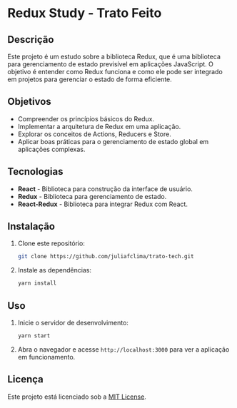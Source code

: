 # Redux Study - Trato Feito

## Descrição

Este projeto é um estudo sobre a biblioteca Redux, que é uma biblioteca para gerenciamento de estado previsível em aplicações JavaScript. O objetivo é entender como Redux funciona e como ele pode ser integrado em projetos para gerenciar o estado de forma eficiente.

## Objetivos
 
- Compreender os princípios básicos do Redux.
- Implementar a arquitetura de Redux em uma aplicação.
- Explorar os conceitos de Actions, Reducers e Store.
- Aplicar boas práticas para o gerenciamento de estado global em aplicações complexas.

## Tecnologias

- **React** - Biblioteca para construção da interface de usuário.
- **Redux** - Biblioteca para gerenciamento de estado.
- **React-Redux** - Biblioteca para integrar Redux com React.

## Instalação

1. Clone este repositório:

   ```bash
   git clone https://github.com/juliafclima/trato-tech.git
   ```

2. Instale as dependências:

   ```bash
   yarn install
   ```

## Uso

1. Inicie o servidor de desenvolvimento:

   ```bash
   yarn start
   ```

2. Abra o navegador e acesse `http://localhost:3000` para ver a aplicação em funcionamento.

## Licença

Este projeto está licenciado sob a [MIT License](LICENSE).
